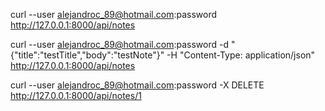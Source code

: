 curl --user alejandroc_89@hotmail.com:password http://127.0.0.1:8000/api/notes

curl --user alejandroc_89@hotmail.com:password -d "{"title":"testTitle","body":"testNote"}" -H "Content-Type: application/json" http://127.0.0.1:8000/api/notes

curl --user alejandroc_89@hotmail.com:password -X DELETE http://127.0.0.1:8000/api/notes/1
